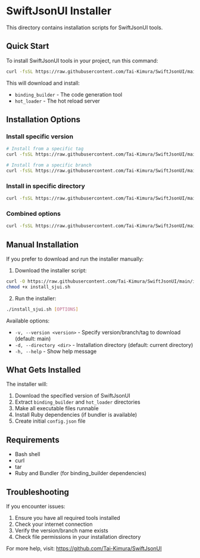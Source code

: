 # SwiftJsonUI Installer

This directory contains installation scripts for SwiftJsonUI tools.

## Quick Start

To install SwiftJsonUI tools in your project, run this command:

```bash
curl -fsSL https://raw.githubusercontent.com/Tai-Kimura/SwiftJsonUI/main/installer/bootstrap.sh | bash
```

This will download and install:
- `binding_builder` - The code generation tool
- `hot_loader` - The hot reload server

## Installation Options

### Install specific version

```bash
# Install from a specific tag
curl -fsSL https://raw.githubusercontent.com/Tai-Kimura/SwiftJsonUI/main/installer/bootstrap.sh | bash -s -- -v v1.0.0

# Install from a specific branch
curl -fsSL https://raw.githubusercontent.com/Tai-Kimura/SwiftJsonUI/main/installer/bootstrap.sh | bash -s -- -v feature-branch
```

### Install in specific directory

```bash
curl -fsSL https://raw.githubusercontent.com/Tai-Kimura/SwiftJsonUI/main/installer/bootstrap.sh | bash -s -- -d ./my-project
```

### Combined options

```bash
curl -fsSL https://raw.githubusercontent.com/Tai-Kimura/SwiftJsonUI/main/installer/bootstrap.sh | bash -s -- -v v1.0.0 -d ./my-project
```

## Manual Installation

If you prefer to download and run the installer manually:

1. Download the installer script:
```bash
curl -O https://raw.githubusercontent.com/Tai-Kimura/SwiftJsonUI/main/installer/install_sjui.sh
chmod +x install_sjui.sh
```

2. Run the installer:
```bash
./install_sjui.sh [OPTIONS]
```

Available options:
- `-v, --version <version>` - Specify version/branch/tag to download (default: main)
- `-d, --directory <dir>` - Installation directory (default: current directory)
- `-h, --help` - Show help message

## What Gets Installed

The installer will:
1. Download the specified version of SwiftJsonUI
2. Extract `binding_builder` and `hot_loader` directories
3. Make all executable files runnable
4. Install Ruby dependencies (if bundler is available)
5. Create initial `config.json` file

## Requirements

- Bash shell
- curl
- tar
- Ruby and Bundler (for binding_builder dependencies)

## Troubleshooting

If you encounter issues:
1. Ensure you have all required tools installed
2. Check your internet connection
3. Verify the version/branch name exists
4. Check file permissions in your installation directory

For more help, visit: https://github.com/Tai-Kimura/SwiftJsonUI